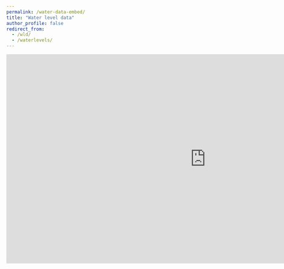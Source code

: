 ```yaml
---
permalink: /water-data-embed/
title: "Water level data"
author_profile: false
redirect_from:
  - /wld/
  - /waterlevels/
---
```


<iframe width="1050" height="550"  src='https://www.waterinfo.be/filestore/apps/kisters/js/share/tsclient.html?ZGF0YVNvdXJjZT1tZXJnZWRQb3J0YWwmcGVyaW9kPVAyRCZzdGF0aW9uX25vPTAxSzA4XzAxMiZnbGlzdD1beyJmaWx0ZXIiOnsidHNfbmFtZSI6IlAuMTV8UHYuMTUiLCJ0c19uYW1lX2xvd3JlcyI6IkRhZ0dlbSIsInN0YXRpb25wYXJhbWV0ZXJfbmFtZSI6IkhhZncgUk8iLCJzdGF0aW9uX25vIjoiMDFLMDhfMDEyIn0sInRlbXBsYXRlIjoidm1tX3N0dXdlbiJ9XQ=='  frameborder="0">Sorry, your browser does not seem to support this iframe</iframe>
